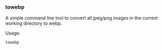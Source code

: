 ### towebp 

A simple command line tool to convert all jpeg/png images in the current working directory to webp.

Usage:
```
towebp
```